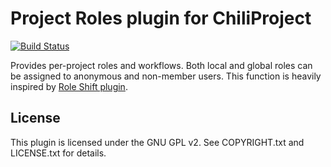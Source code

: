 # Project Roles plugin for ChiliProject

[![Build Status](https://secure.travis-ci.org/jnv/chiliproject_project_roles.png?branch=master)](http://travis-ci.org/jnv/chiliproject_project_roles)

Provides per-project roles and workflows. Both local and global roles can be assigned to anonymous and non-member users. This function is heavily inspired by [Role Shift plugin](http://projects.andriylesyuk.com/projects/role-shift).

## License

This plugin is licensed under the GNU GPL v2. See COPYRIGHT.txt and LICENSE.txt for details.
